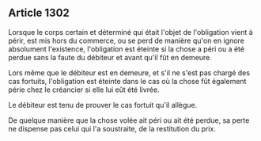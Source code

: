 Article 1302
----
Lorsque le corps certain et déterminé qui était l'objet de l'obligation vient à
périr, est mis hors du commerce, ou se perd de manière qu'on en ignore
absolument l'existence, l'obligation est éteinte si la chose a péri ou a été
perdue sans la faute du débiteur et avant qu'il fût en demeure.

Lors même que le débiteur est en demeure, et s'il ne s'est pas chargé des cas
fortuits, l'obligation est éteinte dans le cas où la chose fût également périe
chez le créancier si elle lui eût été livrée.

Le débiteur est tenu de prouver le cas fortuit qu'il allègue.

De quelque manière que la chose volée ait péri ou ait été perdue, sa perte ne
dispense pas celui qui l'a soustraite, de la restitution du prix.
